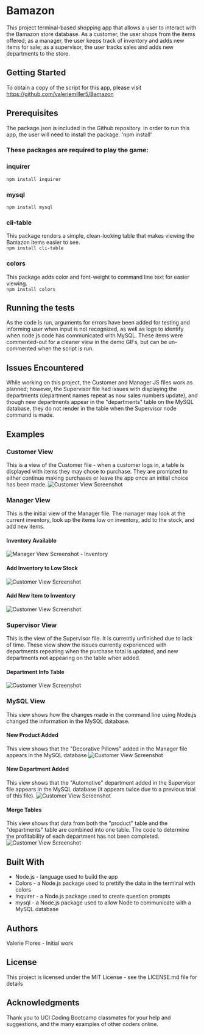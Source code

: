# Bamazon
This project terminal-based shopping app that allows a user to interact with the Bamazon store database. As a customer, the user shops from the items offered; as a manager, the user keeps track of inventory and adds new items for sale; as a supervisor, the user tracks sales and adds new departments to the store.

## Getting Started
To obtain a copy of the script for this app, please visit https://github.com/valeriemiller5/Bamazon

## Prerequisites
The package.json is included in the Github repository.  In order to run this app, the user will need to install the package.
'npm install'

### These packages are required to play the game:
### inquirer
`npm install inquirer`
### mysql
`npm install mysql`
### cli-table
This package renders a simple, clean-looking table that makes viewing the Bamazon items easier to see.\
`npm install cli-table`
### colors
This package adds color and font-weight to command line text for easier viewing.\
`npm install colors`

## Running the tests
As the code is run, arguments for errors have been added for testing and informing user when input is not recognized, as well as logs to identify when node.js code has communicated with MySQL. These items were commented-out for a cleaner view in the demo GIFs, but can be un-commented when the script is run.

## Issues Encountered
While working on this project, the Customer and Manager JS files work as planned; however, the Supervisor file had issues with displaying the departments (department names repeat as now sales numbers update), and though new departments appear in the "departments" table on the MySQL database, they do not render in the table when the Supervisor node command is made.

## Examples
### Customer View
This is a view of the Customer file - when a customer logs in, a table is displayed with items they may chose to purchase.  They are prompted to either continue making purchases or leave the app once an initial choice has been made.
![Customer View Screenshot](images/customer_view.gif)

### Manager View
This is the initial view of the Manager file.  The manager may look at the current inventory, look up the items low on inventory, add to the stock, and add new items.
#### Inventory Available
![Manager View Screenshot - Inventory](images/manager_view_1.gif)
#### Add Inventory to Low Stock
![Customer View Screenshot](images/manager_view_2.gif)
#### Add New Item to Inventory
![Customer View Screenshot](images/manager_view_3.gif)

### Supervisor View
This is the view of the Supervisor file.  It is currently unfinished due to lack of time.  These view show the issues currently experienced with departments repeating when the purchase total is updated, and new departments not appearing on the table when added.
#### Department Info Table
![Customer View Screenshot](images/supervisor_view.gif)

### MySQL View
This view shows how the changes made in the command line using Node.js changed the information in the MySQL database.
#### New Product Added
This view shows that the "Decorative Pillows" added in the Manager file appears in the MySQL database
![Customer View Screenshot](images/mysql_view_1.gif)
#### New Department Added
This view shows that the "Automotive" department added in the Supervisor file appears in the MySQL database (it appears twice due to a previous trial of this file).
![Customer View Screenshot](images/mysql_view_2.gif)
#### Merge Tables
This view shows that data from both the "product" table and the "departments" table are combined into one table.  The code to determine the profitability of each department has not been completed.
![Customer View Screenshot](images/mysql_view_3.gif)


## Built With
* Node.js - language used to build the app
* Colors - a Node.js package used to prettify the data in the terminal with colors
* Inquirer - a Node.js package used to create question prompts
* mysql - a Node.js package used to allow Node to communicate with a MySQL database

## Authors
Valerie Flores - Initial work

## License
This project is licensed under the MIT License - see the LICENSE.md file for details

## Acknowledgments
Thank you to UCI Coding Bootcamp classmates for your help and suggestions, and the many examples of other coders online.